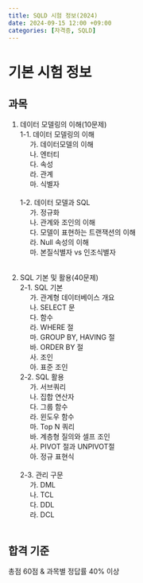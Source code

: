 ```yaml
---
title: SQLD 시험 정보(2024)
date: 2024-09-15 12:00 +09:00
categories: [자격증, SQLD]
---
```

# 기본 시험 정보


## 과목

1) 데이터 모델링의 이해(10문제)<br>
1-1. 데이터 모델링의 이해<br>
&nbsp;&nbsp;&nbsp;&nbsp;&nbsp;가. 데이터모델의 이해<br>
&nbsp;&nbsp;&nbsp;&nbsp;&nbsp;나. 엔터티<br>
&nbsp;&nbsp;&nbsp;&nbsp;&nbsp;다. 속성<br>
&nbsp;&nbsp;&nbsp;&nbsp;&nbsp;라. 관계<br>
&nbsp;&nbsp;&nbsp;&nbsp;&nbsp;마. 식별자<br><br>
1-2. 데이터 모델과 SQL<br>
&nbsp;&nbsp;&nbsp;&nbsp;&nbsp;가. 정규화<br>
&nbsp;&nbsp;&nbsp;&nbsp;&nbsp;나. 관계와 조인의 이해<br>
&nbsp;&nbsp;&nbsp;&nbsp;&nbsp;다. 모델이 표현하는 트랜잭션의 이해<br>
&nbsp;&nbsp;&nbsp;&nbsp;&nbsp;라. Null 속성의 이해<br>
&nbsp;&nbsp;&nbsp;&nbsp;&nbsp;마. 본질식별자 vs 인조식별자<br><br>

2) SQL 기본 및 활용(40문제)<br>
2-1. SQL 기본<br>
&nbsp;&nbsp;&nbsp;&nbsp;&nbsp;가. 관계형 데이터베이스 개요<br>
&nbsp;&nbsp;&nbsp;&nbsp;&nbsp;나. SELECT 문<br>
&nbsp;&nbsp;&nbsp;&nbsp;&nbsp;다. 함수<br>
&nbsp;&nbsp;&nbsp;&nbsp;&nbsp;라. WHERE 절<br>
&nbsp;&nbsp;&nbsp;&nbsp;&nbsp;마. GROUP BY, HAVING 절<br>
&nbsp;&nbsp;&nbsp;&nbsp;&nbsp;바. ORDER BY 절<br>
&nbsp;&nbsp;&nbsp;&nbsp;&nbsp;사. 조인<br>
&nbsp;&nbsp;&nbsp;&nbsp;&nbsp;아. 표준 조인<br>
2-2. SQL 활용<br>
&nbsp;&nbsp;&nbsp;&nbsp;&nbsp;가. 서브쿼리<br>
&nbsp;&nbsp;&nbsp;&nbsp;&nbsp;나. 집합 연산자<br>
&nbsp;&nbsp;&nbsp;&nbsp;&nbsp;다. 그룹 함수<br>
&nbsp;&nbsp;&nbsp;&nbsp;&nbsp;라. 윈도우 함수<br>
&nbsp;&nbsp;&nbsp;&nbsp;&nbsp;마. Top N 쿼리<br>
&nbsp;&nbsp;&nbsp;&nbsp;&nbsp;바. 계층형 질의와 셀프 조인<br>
&nbsp;&nbsp;&nbsp;&nbsp;&nbsp;사. PIVOT 절과 UNPIVOT절<br>
&nbsp;&nbsp;&nbsp;&nbsp;&nbsp;아. 정규 표현식<br><br>
2-3. 관리 구문<br>
&nbsp;&nbsp;&nbsp;&nbsp;&nbsp;가. DML<br>
&nbsp;&nbsp;&nbsp;&nbsp;&nbsp;나. TCL<br>
&nbsp;&nbsp;&nbsp;&nbsp;&nbsp;다. DDL<br>
&nbsp;&nbsp;&nbsp;&nbsp;&nbsp;라. DCL<br><br>

## 합격 기준

 총점 60점 & 과목별 정답률 40% 이상






